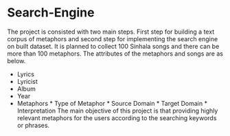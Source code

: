 # Search-Engine

The project is consisted with two main steps. First step for building a text corpus of metaphors and second step for implementing the search engine on built dataset.
It is planned to collect 100 Sinhala songs and there can be more than 100 metaphors. The attributes of the metaphors and songs are as below.
* Lyrics
* Lyricist
* Album
* Year
* Metaphors
       * Type of Metaphor
       * Source Domain
       * Target Domain
       * Interpretation
The main objective of this project is that providing highly relevant metaphors for the users according to the searching keywords or phrases.
